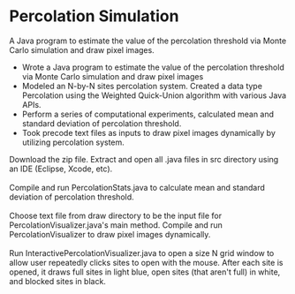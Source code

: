 # Percolation Simulation
A Java program to estimate the value of the percolation threshold via Monte Carlo simulation and draw pixel images.

<ul>
<li>Wrote a Java program to estimate the value of the percolation threshold via Monte Carlo simulation and draw pixel images</li>
<li>Modeled an N-by-N sites percolation system. Created a data type Percolation using the Weighted Quick-Union algorithm with various Java APIs.</li>
<li>Perform a series of computational experiments, calculated mean and standard deviation of percolation threshold.</li>
<li>Took precode text files as inputs to draw pixel images dynamically by utilizing percolation system.</li>
</ul>
<p>
Download the zip file. Extract and open all .java files in src directory using an IDE (Eclipse, Xcode, etc).<br><br>
Compile and run PercolationStats.java to calculate mean and standard deviation of percolation threshold.<br><br>
Choose text file from draw directory to be the input file for PercolationVisualizer.java's main method. Compile and run PercolationVisualizer to draw pixel images dynamically.<br><br>
Run InteractivePercolationVisualizer.java to open a size N grid window to allow user repeatedly clicks sites to open with the mouse. After each site is opened, it draws full sites in light blue, open sites (that aren't full) in white, and blocked sites in black.
</p>
